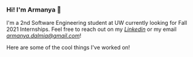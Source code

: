 ### Hi! I'm Armanya 👋

I'm a 2nd Software Engineering student at UW currently looking for Fall 2021 Internships. Feel free to reach out on my *[Linkedin](https://www.linkedin.com/in/armanyadalmia/)* or my email *<armanya.dalmia@gmail.com>*!

Here are some of the cool things I've worked on!

<!--
**ArmanyaDalmia/ArmanyaDalmia** is a ✨ _special_ ✨ repository because its `README.md` (this file) appears on your GitHub profile.

Here are some ideas to get you started:

- 🔭 I’m currently working on ...
- 🌱 I’m currently learning ...
- 👯 I’m looking to collaborate on ...
- 🤔 I’m looking for help with ...
- 💬 Ask me about ...
- 📫 How to reach me: ...
- 😄 Pronouns: ...
- ⚡ Fun fact: ...
-->
